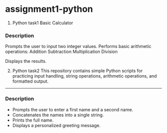 # assignment1-python
1. Python task1
Basic Calculator

### Description
Prompts the user to input two integer values.
Performs basic arithmetic operations:
Addition
Subtraction
Multiplication
Division

Displays the results.

2. Python task2
This repository contains simple Python scripts for practicing input handling, string operations, arithmetic operations, and formatted output.

---

### Description
- Prompts the user to enter a first name and a second name.
- Concatenates the names into a single string.
- Prints the full name.
- Displays a personalized greeting message.

